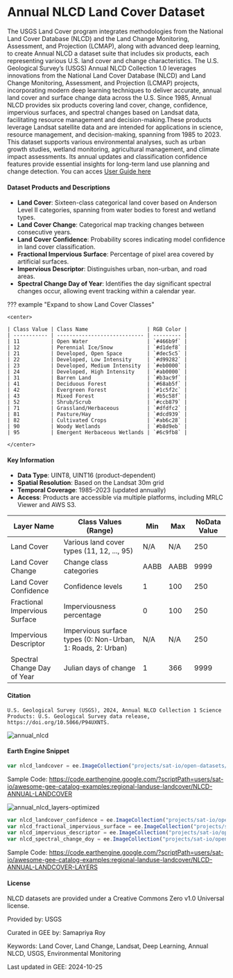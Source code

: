 # Annual NLCD Land Cover Dataset

The USGS Land Cover program integrates methodologies from the National Land Cover Database (NLCD) and the Land Change Monitoring, Assessment, and Projection (LCMAP), along with advanced deep learning, to create Annual NLCD a dataset suite that includes six products, each representing various U.S. land cover and change characteristics. The U.S. Geological Survey’s (USGS) Annual NLCD Collection 1.0 leverages innovations from the National Land Cover Database (NLCD) and Land Change Monitoring, Assessment, and Projection (LCMAP) projects, incorporating modern deep learning techniques to deliver accurate, annual land cover and surface change data across the U.S. Since 1985, Annual NLCD provides six products covering land cover, change, confidence, impervious surfaces, and spectral changes based on Landsat data, facilitating resource management and decision-making.These products leverage Landsat satellite data and are intended for applications in science, resource management, and decision-making, spanning from 1985 to 2023. This dataset supports various environmental analyses, such as urban growth studies, wetland monitoring, agricultural management, and climate impact assessments. Its annual updates and classification confidence features provide essential insights for long-term land use planning and change detection. You can acces [User Guide here](https://www.mrlc.gov/sites/default/files/docs/LSDS-2103%20Annual%20National%20Land%20Cover%20Database%20(NLCD)%20Collection%201%20Science%20Product%20User%20Guide%20-v1.0%202024_10_15.pdf)

#### Dataset Products and Descriptions

- **Land Cover**: Sixteen-class categorical land cover based on Anderson Level II categories, spanning from water bodies to forest and wetland types.
- **Land Cover Change**: Categorical map tracking changes between consecutive years.
- **Land Cover Confidence**: Probability scores indicating model confidence in land cover classification.
- **Fractional Impervious Surface**: Percentage of pixel area covered by artificial surfaces.
- **Impervious Descriptor**: Distinguishes urban, non-urban, and road areas.
- **Spectral Change Day of Year**: Identifies the day significant spectral changes occur, allowing event tracking within a calendar year.

??? example "Expand to show Land Cover Classes"

    <center>

    | Class Value | Class Name                   | RGB Color |
    | ----------- | ---------------------------- | --------- |
    | 11          | Open Water                   | `#466b9f` |
    | 12          | Perennial Ice/Snow           | `#d1def8` |
    | 21          | Developed, Open Space        | `#dec5c5` |
    | 22          | Developed, Low Intensity     | `#d99282` |
    | 23          | Developed, Medium Intensity  | `#eb0000` |
    | 24          | Developed, High Intensity    | `#ab0000` |
    | 31          | Barren Land                  | `#b3ac9f` |
    | 41          | Deciduous Forest             | `#68ab5f` |
    | 42          | Evergreen Forest             | `#1c5f2c` |
    | 43          | Mixed Forest                 | `#b5c58f` |
    | 52          | Shrub/Scrub                  | `#ccb879` |
    | 71          | Grassland/Herbaceous         | `#dfdfc2` |
    | 81          | Pasture/Hay                  | `#dcd939` |
    | 82          | Cultivated Crops             | `#ab6c28` |
    | 90          | Woody Wetlands               | `#b8d9eb` |
    | 95          | Emergent Herbaceous Wetlands | `#6c9fb8` |

    </center>

#### Key Information

- **Data Type**: UINT8, UINT16 (product-dependent)
- **Spatial Resolution**: Based on the Landsat 30m grid
- **Temporal Coverage**: 1985–2023 (updated annually)
- **Access**: Products are accessible via multiple platforms, including MRLC Viewer and AWS S3.

<center>

| Layer Name                    | Class Values (Range)         | Min | Max | NoData Value |
|-------------------------------|------------------------------|-----|-----|--------------|
| Land Cover                     | Various land cover types (11, 12, ..., 95) | N/A | N/A | 250          |
| Land Cover Change              | Change class categories     | AABB  | AABB | 9999        |
| Land Cover Confidence          | Confidence levels           | 1   | 100 | 250         |
| Fractional Impervious Surface  | Imperviousness percentage   | 0   | 100 | 250         |
| Impervious Descriptor          | Impervious surface types (0: Non-Urban, 1: Roads, 2: Urban) | N/A | N/A | 250        |
| Spectral Change Day of Year    | Julian days of change       | 1   | 366 | 9999        |

</center>

#### Citation

```
U.S. Geological Survey (USGS), 2024, Annual NLCD Collection 1 Science Products: U.S. Geological Survey data release,
https://doi.org/10.5066/P94UXNTS.
```

![annual_nlcd](https://i.imgur.com/9DlcjOZ.gif)

#### Earth Engine Snippet

```js
var nlcd_landcover = ee.ImageCollection("projects/sat-io/open-datasets/USGS/ANNUAL_NLCD/LANDCOVER");
```

Sample Code: https://code.earthengine.google.com/?scriptPath=users/sat-io/awesome-gee-catalog-examples:regional-landuse-landcover/NLCD-ANNUAL-LANDCOVER

![annual_nlcd_layers-optimized](https://i.imgur.com/GVRiO60.gif)

```js
var nlcd_landcover_confidence = ee.ImageCollection("projects/sat-io/open-datasets/USGS/ANNUAL_NLCD/LANDCOVER_CONFIDENCE");
var nlcd_fractional_impervious_surface = ee.ImageCollection("projects/sat-io/open-datasets/USGS/ANNUAL_NLCD/FRACTIONAL_IMPERVIOUS_SURFACE");
var nlcd_impervious_descriptor = ee.ImageCollection("projects/sat-io/open-datasets/USGS/ANNUAL_NLCD/IMPERVIOUS_DESCRIPTOR");
var nlcd_spectral_change_doy = ee.ImageCollection("projects/sat-io/open-datasets/USGS/ANNUAL_NLCD/SPECTRAL_CHANGE_DOY");
```

Sample Code: https://code.earthengine.google.com/?scriptPath=users/sat-io/awesome-gee-catalog-examples:regional-landuse-landcover/NLCD-ANNUAL-LANDCOVER-LAYERS

#### License

NLCD datasets are provided under a Creative Commons Zero v1.0 Universal license.

Provided by: USGS

Curated in GEE by: Samapriya Roy

Keywords: Land Cover, Land Change, Landsat, Deep Learning, Annual NLCD, USGS, Environmental Monitoring

Last updated in GEE: 2024-10-25
